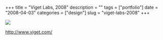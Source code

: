 +++
title = "Viget Labs, 2008"
description = ""
tags = ["portfolio"]
date = "2008-04-03"
categories = ["design"]
slug = "viget-labs-2008"
+++


 

  <div id="screens-thumbs" class="clearfix">
    <div class="txt-center" id="design-submission"><a href="http://www.viget.com/"><img id='bluga-thumbnail-1172' class='bluga-thumbnail large' src='//konigi.com/media/bluga/
wt47f531b95509d_0.jpg'/></a></div>  
  </div>   
<p><a href="http://www.viget.com/">http://www.viget.com/</a></p>




